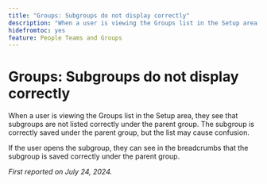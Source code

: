 ```yaml
---
title: "Groups: Subgroups do not display correctly"
description: "When a user is viewing the Groups list in the Setup area, they see that subgroups are not listed correctly under the parent group. The subgroup is correctly saved under the parent group, but the list may cause confusion."
hidefromtoc: yes
feature: People Teams and Groups
---
```


# Groups: Subgroups do not display correctly

When a user is viewing the Groups list in the Setup area, they see that subgroups are not listed correctly under the parent group. The subgroup is correctly saved under the parent group, but the list may cause confusion.

If the user opens the subgroup, they can see in the breadcrumbs that the subgroup is saved correctly under the parent group.

_First reported on July 24, 2024._

